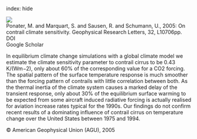 index: hide

<div class="Citation">
    <div class="Citation-thumb CitationThumb-linked"  data-href="https://doi.org/10.1029/2005gl022580">
      <img src="https://static.claimspace.cloud/climate-study-static/refs/thumbs/7/Ponater_et_al_2005-thumb.png" />
    </div>

  <div class="Citation-body">
    <div class="Citation-text">Ponater, M. and Marquart, S. and Sausen, R. and Schumann, U., 2005: On contrail climate sensitivity. <span class="Article-journal">Geophysical Research Letters, </span><span class="Article-volume">32, </span>L10706pp.</div>
    <div class="Citation-links">
      <div class="CitationLink" data-href="https://doi.org/10.1029/2005gl022580">
        <div class="CitationLink-icon CitationLink-Doi"></div>
        <div class="CitationLink-text">DOI</div>
      </div>
      <div class="CitationLink" data-href="https://scholar.google.com/scholar?q=10.1029/2005gl022580">
        <div class="CitationLink-icon CitationLink-Scholar"></div>
        <div class="CitationLink-text">Google Scholar</div>
      </div>
    </div>
  </div>
</div>

In equilibrium climate change simulations with a global climate model we estimate the climate sensitivity parameter to contrail cirrus to be 0.43 K/(Wm−2), only about 60% of the corresponding value for a CO2 forcing. The spatial pattern of the surface temperature response is much smoother than the forcing pattern of contrails with little correlation between both. As the thermal inertia of the climate system causes a marked delay of the transient response, only about 30% of the equilibrium surface warming to be expected from some aircraft induced radiative forcing is actually realised for aviation increase rates typical for the 1990s. Our findings do not confirm recent results of a dominating influence of contrail cirrus on temperature change over the United States between 1975 and 1994.

<div class="Citation-copy">
&copy; American Geophysical Union (AGU), 2005
</div>
